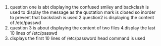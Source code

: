 1. question one is abt displaying the confused smiley and backclash is used to display the message as the quotation mark is closed so inorder to prevent that backslash is used 
2.question2 is displaying the content of /etc/passwd
3. question 3 is about displaying the content of two files
4.display the last 10 lines of /etc/passwd
5. displays the first 10 lines of /etc/password head command is used